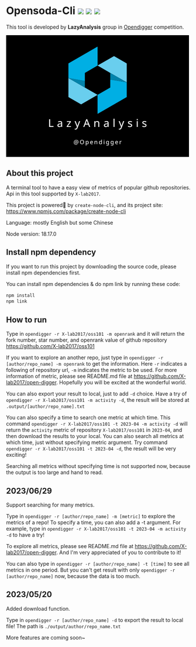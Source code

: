# Opensoda-Cli   ![](https://img.shields.io/badge/License-MIT-blue) ![](https://img.shields.io/badge/Node-v18.17.0-blue) [![](https://img.shields.io/badge/%E7%AE%80%E4%BD%93%E4%B8%AD%E6%96%87-green)]()

This tool is developed by **LazyAnalysis** group in [Opendigger](https://competition.atomgit.com/competitionInfo?id=bc6603e0b8bf11ed804e6b78b4426d45) competition.

![LazyAnalysis](LazyAnalysis.png)

## About this project

A terminal tool to have a easy view of metrics of popular github repositories. Api in this tool supported by `X-lab2017`.

This project is powered🚀 by `create-node-cli`, and its project site: https://www.npmjs.com/package/create-node-cli

Language: mostly English but some Chinese

Node version: 18.17.0

## Install npm dependency

If you want to run this project by downloading the source code, please install npm dependencies first.

You can install npm dependencies & do npm link by running these code:

```bash
npm install
npm link
```

## How to run

Type in `opendigger -r X-lab2017/oss101 -m openrank` and it will return the fork number, star number, and openrank value of github repository https://github.com/X-lab2017/oss101

If you want to explore an another repo, just type in `opendigger -r [author/repo_name] -m openrank` to get the information. Here `-r` indicates a following of repository url, `-m` indicates the metric to be used. For more information of metric, please see README.md file at https://github.com/X-lab2017/open-digger. Hopefully you will be excited at the wonderful world.

You can also export your result to local, just to add `-d` choice. Have a try of `opendigger -r X-lab2017/oss101 -m activity -d`, the result will be stored at `.output/[author/repo_name].txt`

You can also specify a time to search one metric at which time. This command `opendigger -r X-lab2017/oss101 -t 2023-04 -m activity -d` will return the `activity` metric of repository `X-lab2017/oss101` in `2023-04`, and then download the results to your local. You can also search all metrics at which time, just without specifying metric argument. Try command `opendigger -r X-lab2017/oss101 -t 2023-04 -d`, the result will be very exciting!

Searching all metrics without specifying time is not supported now, because the output is too large and hand to read.

## 2023/06/29

Support searching for many metrics.

Type in `opendigger -r [author/repo_name] -m [metric]` to explore the metrics of a repo! To specify a time, you can also add a -t argument. For example, type in `opendigger -r X-lab2017/oss101 -t 2023-04 -m activity -d` to have a try!

To explore all metrics, please see README.md file at https://github.com/X-lab2017/open-digger. And I'm very appreciated of you to contribute to it!

You can also type in `opendigger -r [author/repo_name] -t [time]` to see all metrics in one period. But you can't get result with only `opendigger -r [author/repo_name]` now, because the data is too much.

## 2023/05/20

Added download function.

Type in `opendigger -r [author/repo_name] -d` to export the result to local file! The path is `./output/author/repo_name.txt`


More features are coming soon~